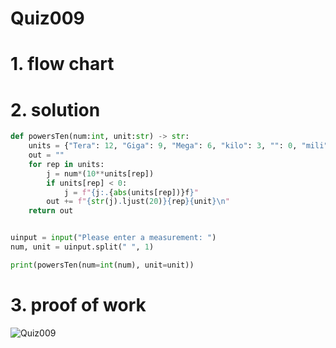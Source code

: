 # Quiz009

# 1. flow chart

# 2. solution
```.py
def powersTen(num:int, unit:str) -> str:
    units = {"Tera": 12, "Giga": 9, "Mega": 6, "kilo": 3, "": 0, "mili": -3, "micro": -6, "nano": -9, "pico": -12}
    out = ""
    for rep in units:
        j = num*(10**units[rep])
        if units[rep] < 0:
            j = f"{j:.{abs(units[rep])}f}"
        out += f"{str(j).ljust(20)}{rep}{unit}\n"
    return out


uinput = input("Please enter a measurement: ")
num, unit = uinput.split(" ", 1)

print(powersTen(num=int(num), unit=unit))
```
# 3. proof of work
![Quiz009](https://github.com/AntGra25/unit1-CS24/assets/142757981/2cca7c28-bd42-425e-8e1c-6a81a5347def)
